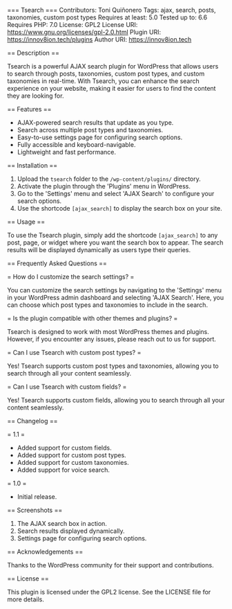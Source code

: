 === Tsearch ===
Contributors: Toni Quiñonero
Tags: ajax, search, posts, taxonomies, custom post types
Requires at least: 5.0
Tested up to: 6.6
Requires PHP: 7.0
License: GPL2
License URI: https://www.gnu.org/licenses/gpl-2.0.html
Plugin URI: https://innov8ion.tech/plugins
Author URI: https://innov8ion.tech

== Description ==

Tsearch is a powerful AJAX search plugin for WordPress that allows users to search through posts, taxonomies, custom post types, and custom taxonomies in real-time. With Tsearch, you can enhance the search experience on your website, making it easier for users to find the content they are looking for.

== Features ==

* AJAX-powered search results that update as you type.
* Search across multiple post types and taxonomies.
* Easy-to-use settings page for configuring search options.
* Fully accessible and keyboard-navigable.
* Lightweight and fast performance.

== Installation ==

1. Upload the `tsearch` folder to the `/wp-content/plugins/` directory.
2. Activate the plugin through the 'Plugins' menu in WordPress.
3. Go to the 'Settings' menu and select 'AJAX Search' to configure your search options.
4. Use the shortcode `[ajax_search]` to display the search box on your site.

== Usage ==

To use the Tsearch plugin, simply add the shortcode `[ajax_search]` to any post, page, or widget where you want the search box to appear. The search results will be displayed dynamically as users type their queries.

== Frequently Asked Questions ==

= How do I customize the search settings? =

You can customize the search settings by navigating to the 'Settings' menu in your WordPress admin dashboard and selecting 'AJAX Search'. Here, you can choose which post types and taxonomies to include in the search.

= Is the plugin compatible with other themes and plugins? =

Tsearch is designed to work with most WordPress themes and plugins. However, if you encounter any issues, please reach out to us for support.

= Can I use Tsearch with custom post types? =

Yes! Tsearch supports custom post types and taxonomies, allowing you to search through all your content seamlessly.

= Can I use Tsearch with custom fields? =

Yes! Tsearch supports custom fields, allowing you to search through all your content seamlessly.

== Changelog ==

= 1.1 =
* Added support for custom fields.
* Added support for custom post types.
* Added support for custom taxonomies.
* Added support for voice search.

= 1.0 =
* Initial release.

== Screenshots ==

1. The AJAX search box in action.
2. Search results displayed dynamically.
3. Settings page for configuring search options.

== Acknowledgements ==

Thanks to the WordPress community for their support and contributions.

== License ==

This plugin is licensed under the GPL2 license. See the LICENSE file for more details.